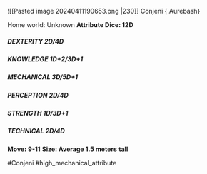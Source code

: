 ![[Pasted image 20240411190653.png |230]]
Conjeni {.Aurebash}

Home world: Unknown
**Attribute Dice: 12D**
##### DEXTERITY 2D/4D
##### KNOWLEDGE 1D+2/3D+1
##### MECHANICAL 3D/5D+1
##### PERCEPTION 2D/4D
##### STRENGTH 1D/3D+1
##### TECHNICAL 2D/4D
**Move: 9-11**
**Size: Average 1.5 meters**
**tall**

#Conjeni 
#high_mechanical_attribute
